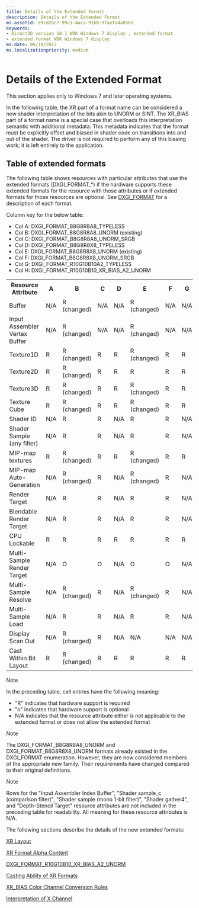 ```yaml
---
title: Details of the Extended Format
description: Details of the Extended Format
ms.assetid: e9cd2bc7-99c1-4aca-91b0-9faefa4a856d
keywords:
- Direct3D version 10.1 WDK Windows 7 display , extended format
- extended format WDK Windows 7 display
ms.date: 09/10/2017
ms.localizationpriority: medium
---
```


# Details of the Extended Format

This section applies only to Windows 7 and later operating systems.

In the following table, the XR part of a format name can be considered a new shader interpretation of the bits akin to UNORM or SINT. The XR\_BIAS part of a format name is a special case that overloads this interpretation semantic with additional metadata. This metadata indicates that the format must be explicitly offset and biased in shader code on transitions into and out of the shader. The driver is not required to perform any of this biasing work; it is left entirely to the application.

## Table of extended formats

The following table shows resources with particular attributes that use the extended formats (DXGI_FORMAT_*) if the hardware supports these extended formats for the resource with those attributes or if extended formats for those resources are optional. See [DXGI_FORMAT](https://docs.microsoft.com/windows/win32/api/dxgiformat/ne-dxgiformat-dxgi_format) for a description of each format.

Column key for the below table:

- Col A: DXGI_FORMAT_B8G8R8A8_TYPELESS
- Col B: DXGI_FORMAT_B8G8R8A8_UNORM (existing)
- Col C: DXGI_FORMAT_B8G8R8A8_UNORM_SRGB
- Col D: DXGI_FORMAT_B8G8R8X8_TYPELESS
- Col E: DXGI_FORMAT_B8G8R8X8_UNORM (existing)
- Col F: DXGI_FORMAT_B8G8R8X8_UNORM_SRGB
- Col G: DXGI_FORMAT_R10G10B10A2_TYPELESS
- Col H: DXGI_FORMAT_R10G10B10_XR_BIAS_A2_UNORM

<table>
<head>
    <tr>
        <th>Resource Attribute</th>
        <th>A</th>
        <th>B</th>
        <th>C</th>
        <th>D</th>
        <th>E</th>
        <th>F</th>
        <th>G</th>
        <th>H</th>
    </tr>
</head>
<body>
    <tr>
        <td>Buffer</td>
        <td>N/A</td>
        <td>R (changed)</td>
        <td>N/A</td>
        <td>N/A</td>
        <td>R (changed)</td>
        <td>N/A</td>
        <td>N/A</td>
        <td>N/A</td>
    </tr>
    <tr>
        <td>Input Assembler Vertex Buffer</td>
        <td>N/A</td>
        <td>R (changed)</td>
        <td>N/A</td>
        <td>N/A</td>
        <td>R (changed)</td>
        <td>N/A</td>
        <td>N/A</td>
        <td>N/A</td>
    </tr>
    <tr>
        <td>Texture1D</td>
        <td>R</td>
        <td>R (changed)</td>
        <td>R</td>
        <td>R</td>
        <td>R (changed)</td>
        <td>R</td>
        <td>R</td>
        <td>N/A</td>
    </tr>
    <tr>
        <td>Texture2D</td>
        <td>R</td>
        <td>R (changed)</td>
        <td>R</td>
        <td>R</td>
        <td>R</td>
        <td>R</td>
        <td>R</td>
        <td>R</td>
    </tr>    <tr>
        <td>Texture3D</td>
        <td>R</td>
        <td>R (changed)</td>
        <td>R</td>
        <td>R</td>
        <td>R (changed)</td>
        <td>R</td>
        <td>R</td>
        <td>N/A</td>
    </tr>
    <tr>
        <td>Texture Cube</td>
        <td>R</td>
        <td>R (changed)</td>
        <td>R</td>
        <td>R</td>
        <td>R (changed)</td>
        <td>R</td>
        <td>R</td>
        <td>N/A</td>
    </tr>
    <tr>
        <td>Shader ID</td>
        <td>N/A</td>
        <td>R</td>
        <td>R</td>
        <td>N/A</td>
        <td>R</td>
        <td>R</td>
        <td>N/A</td>
        <td>N/A</td>
    </tr>
    <tr>
        <td>Shader Sample (any filter)</td>
        <td>N/A</td>
        <td>R</td>
        <td>R</td>
        <td>N/A</td>
        <td>R</td>
        <td>R</td>
        <td>N/A</td>
        <td>N/A</td>
    </tr>
    <tr>
        <td>MIP-map textures</td>
        <td>R</td>
        <td>R (changed)</td>
        <td>R</td>
        <td>R</td>
        <td>R (changed)</td>
        <td>R</td>
        <td>R</td>
        <td>N/A</td>
    </tr>
    <tr>
        <td>MIP-map Auto-Generation</td>
        <td>N/A</td>
        <td>R (changed)</td>
        <td>R</td>
        <td>N/A</td>
        <td>R (changed)</td>
        <td>R</td>
        <td>N/A</td>
        <td>N/A</td>
    </tr>
    <tr>
        <td>Render Target</td>
        <td>N/A</td>
        <td>R</td>
        <td>R</td>
        <td>N/A</td>
        <td>R</td>
        <td>R</td>
        <td>N/A</td>
        <td>N/A</td>
    </tr>
    <tr>
        <td>Blendable Render Target</td>
        <td>N/A</td>
        <td>R</td>
        <td>R</td>
        <td>N/A</td>
        <td>R</td>
        <td>R</td>
        <td>N/A</td>
        <td>N/A</td>
    </tr>
    <tr>
        <td>CPU Lockable</td>
        <td>R</td>
        <td>R</td>
        <td>R</td>
        <td>R</td>
        <td>R</td>
        <td>R</td>
        <td>R</td>
        <td>R</td>
    </tr>
    <tr>
        <td>Multi-Sample Render Target</td>
        <td>N/A</td>
        <td>O</td>
        <td>O</td>
        <td>N/A</td>
        <td>O</td>
        <td>O</td>
        <td>N/A</td>
        <td>N/A</td>
    </tr>
    <tr>
        <td>Multi-Sample Resolve</td>
        <td>N/A</td>
        <td>R (changed)</td>
        <td>R</td>
        <td>N/A</td>
        <td>R (changed)</td>
        <td>R</td>
        <td>N/A</td>
        <td>N/A</td>
    </tr>
    <tr>
        <td>Multi-Sample Load</td>
        <td>N/A</td>
        <td>R</td>
        <td>R</td>
        <td>N/A</td>
        <td>R</td>
        <td>R</td>
        <td>N/A</td>
        <td>N/A</td>
    </tr>
    <tr>
        <td>Display Scan Out</td>
        <td>N/A</td>
        <td>R (changed)</td>
        <td>R</td>
        <td>N/A</td>
        <td>N/A</td>
        <td>N/A</td>
        <td>N/A</td>
        <td>R</td>
    </tr>
    <tr>
        <td>Cast Within Bit Layout</td>
        <td>R</td>
        <td>R (changed)</td>
        <td>R</td>
        <td>R</td>
        <td>R</td>
        <td>R</td>
        <td>R</td>
        <td>R</td>
    </tr>
</body>
</table>

>[!NOTE]
>In the preceding table, cell entries have the following meaning:
>
>- "R" indicates that hardware support is required
>- "o" indicates that hardware support is optional
>- N/A indicates that the resource attribute either is not applicable to the extended format or does not allow the extended format

>[!NOTE]
>The DXGI\_FORMAT\_B8G8R8A8\_UNORM and DXGI\_FORMAT\_B8G8R8X8\_UNORM formats already existed in the DXGI\_FORMAT enumeration. However, they are now considered members of the appropriate new family. Their requirements have changed compared to their original definitions.

>[!NOTE]
>Rows for the "Input Assembler Index Buffer", "Shader sample\_c (comparison filter)", "Shader sample (mono 1-bit filter)", "Shader gather4", and "Depth-Stencil Target" resource attributes are not included in the preceding table for readability. All meaning for these resource attributes is N/A.

The following sections describe the details of the new extended formats:

[XR Layout](xr-layout.md)

[XR Format Alpha Content](xr-format-alpha-content.md)

[DXGI\_FORMAT\_R10G10B10\_XR\_BIAS\_A2\_UNORM](dxgi-format-r10g10b10-xr-bias-a2-unorm.md)

[Casting Ability of XR Formats](casting-ability-of-xr-formats.md)

[XR\_BIAS Color Channel Conversion Rules](xr-bias-color-channel-conversion-rules.md)

[Interpretation of X Channel](interpretation-of-x-channel.md)
